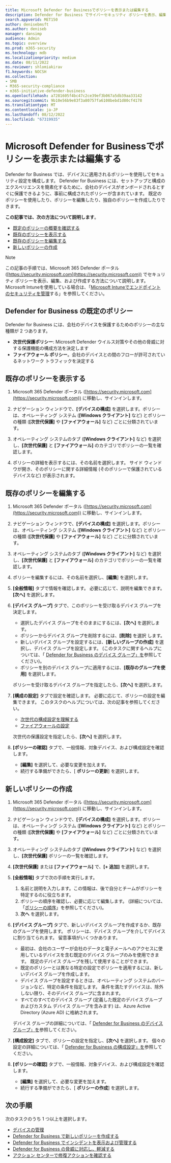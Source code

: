 ```yaml
---
title: Microsoft Defender for Businessでポリシーを表示または編集する
description: Defender for Business でサイバーセキュリティ ポリシーを表示、編集、作成、削除する方法について説明します。 セキュリティ ポリシーを使用してデバイスを保護します。
search.appverid: MET150
author: denisebmsft
ms.author: deniseb
manager: dansimp
audience: Admin
ms.topic: overview
ms.prod: m365-security
ms.technology: mdb
ms.localizationpriority: medium
ms.date: 08/11/2022
ms.reviewer: shlomiakirav
f1.keywords: NOCSH
ms.collection:
- SMB
- M365-security-compliance
- m365-initiative-defender-business
ms.openlocfilehash: a7281605f4bc47c2ce39ef3b067a5db39aa33142
ms.sourcegitcommit: 9b10e56b9e83f3a80757fa6108bebd1d80cf4178
ms.translationtype: MT
ms.contentlocale: ja-JP
ms.lasthandoff: 08/12/2022
ms.locfileid: "67319935"
---
```

# <a name="view-or-edit-policies-in-microsoft-defender-for-business"></a>Microsoft Defender for Businessでポリシーを表示または編集する

Defender for Business では、デバイスに適用されるポリシーを使用してセキュリティ設定を構成します。 Defender for Business には、セットアップと構成のエクスペリエンスを簡素化するために、会社のデバイスがオンボードされるとすぐに保護できるように、事前に構成されたポリシーが含まれています。 既定のポリシーを使用したり、ポリシーを編集したり、独自のポリシーを作成したりできます。

**この記事では、次の方法について説明します**。

- [既定のポリシーの概要を確認する](#default-policies-in-defender-for-business)
- [既存のポリシーを表示する](#view-your-existing-policies)
- [既存のポリシーを編集する](#edit-an-existing-policy)
- [新しいポリシーの作成](#create-a-new-policy)

> [!NOTE]
> この記事の手順では、Microsoft 365 Defender ポータル ([https://security.microsoft.com](https://security.microsoft.com)) でセキュリティ ポリシーを表示、編集、および作成する方法について説明します。 Microsoft Intuneを使用している場合は、「[Microsoft Intuneでエンドポイント のセキュリティを管理](/mem/intune/protect/endpoint-security)する」を参照してください。

## <a name="default-policies-in-defender-for-business"></a>Defender for Business の既定のポリシー

Defender for Business には、会社のデバイスを保護するためのポリシーの主な種類が 2 つあります。

- **次世代保護ポリシー**: Microsoft Defender ウイルス対策やその他の脅威に対する保護機能の構成方法を決定します
- **ファイアウォール ポリシー**。会社のデバイスとの間のフローが許可されているネットワーク トラフィックを決定する

## <a name="view-your-existing-policies"></a>既存のポリシーを表示する

1. Microsoft 365 Defender ポータル ([https://security.microsoft.com](https://security.microsoft.com)) に移動し、サインインします。 

2. ナビゲーション ウィンドウで、**[デバイスの構成]** を選択します。ポリシーは、オペレーティング システム (**[Windows クライアント]** など) とポリシーの種類 (**[次世代保護]** や **[ファイアウォール]** など) ごとに分類されています。 

3. オペレーティング システムのタブ (**[Windows クライアント]** など) を選択し、**[次世代保護]** と **[ファイアウォール]** のカテゴリでポリシーの一覧を確認します。 

4. ポリシーの詳細を表示するには、その名前を選択します。 サイド ウィンドウが開き、そのポリシーに関する詳細情報 (そのポリシーで保護されているデバイスなど) が表示されます。

## <a name="edit-an-existing-policy"></a>既存のポリシーを編集する

1. Microsoft 365 Defender ポータル ([https://security.microsoft.com](https://security.microsoft.com)) に移動し、サインインします。 

2. ナビゲーション ウィンドウで、**[デバイスの構成]** を選択します。ポリシーは、オペレーティング システム (**[Windows クライアント]** など) とポリシーの種類 (**[次世代保護]** や **[ファイアウォール]** など) ごとに分類されています。 

3. オペレーティング システムのタブ (**[Windows クライアント]** など) を選択し、**[次世代保護]** と **[ファイアウォール]** のカテゴリでポリシーの一覧を確認します。 

4. ポリシーを編集するには、その名前を選択し、**[編集**] を選択します。

5. **[全般情報]** タブで情報を確認します。 必要に応じて、説明を編集できます。 **[次へ]** を選択します。

6. **[デバイス グループ]** タブで、このポリシーを受け取るデバイス グループを決定します。  

   - 選択したデバイス グループをそのままにするには、**[次へ]** を選択します。
   - ポリシーからデバイス グループを削除するには、**[削除]** を選択 します。
   - 新しいデバイス グループを設定するには、**[新しいグループの作成]** を選択し、デバイス グループを設定します。 (このタスクに関するヘルプについては、「 [Defender for Business のデバイス グループ」を](mdb-create-edit-device-groups.md)参照してください)。
   - ポリシーを別のデバイス グループに適用するには、**[既存のグループを使用]** を選択します。

   ポリシーを受け取るデバイス グループを指定したら、**[次へ]** を選択します。

7. **[構成の設定]** タブで設定を確認します。 必要に応じて、ポリシーの設定を編集できます。 このタスクのヘルプについては、次の記事を参照してください。 

   - [次世代の構成設定を理解する](mdb-next-gen-configuration-settings.md)   
   - [ファイアウォールの設定](mdb-firewall.md)

   次世代の保護設定を指定したら、**[次へ]** を選択します。

8. **[ポリシーの確認]** タブで、一般情報、対象デバイス、および構成設定を確認します。 

   - **[編集]** を選択して、必要な変更を加えます。
   - 続行する準備ができたら、[ **ポリシーの更新**] を選択します。

## <a name="create-a-new-policy"></a>新しいポリシーの作成

1. Microsoft 365 Defender ポータル ([https://security.microsoft.com](https://security.microsoft.com)) に移動し、サインインします。 

2. ナビゲーション ウィンドウで、**[デバイスの構成]** を選択します。ポリシーは、オペレーティング システム (**[Windows クライアント]** など) とポリシーの種類 (**[次世代保護]** や **[ファイアウォール]** など) ごとに分類されています。 

3. オペレーティング システムのタブ (**[Windows クライアント]** など) を選択し、**[次世代保護]** ポリシーの一覧を確認します。 

4. **[次世代保護]** または **[ファイアウォール]** で、**[+ 追加]** を選択します。

5. **[全般情報]** タブで次の手順を実行します。

   1. 名前と説明を入力します。この情報は、後で自分とチームがポリシーを特定するのに役立ちます。
   2. ポリシーの順序を確認し、必要に応じて編集します。 (詳細については、「[ポリシーの順序](mdb-policy-order.md)」を参照してください)。
   3. **次へ** を選択します。 

7. **[デバイス グループ]** タブで、新しいデバイス グループを作成するか、既存のグループを使用します。 ポリシーは、デバイス グループを介してデバイスに割り当てられます。 留意事項がいくつかあります。

   - 最初は、会社のユーザーが会社のデータと電子メールへのアクセスに使用しているデバイスを含む既定のデバイス グループのみを使用できます。 既定のデバイス グループを残して使用することができます。
   - 既定のポリシーとは異なる特定の設定でポリシーを適用するには、新しいデバイス グループを作成します。 
   - デバイス グループを設定するときは、オペレーティング システムのバージョンなど、特定の条件を指定します。 条件を満たすデバイスは、除外しない限り、そのデバイス グループに含まれます。 
   - すべてのすべてのデバイス グループ (定義した既定のデバイス グループおよびカスタム デバイス グループを含みます) は、Azure Active Directory (Azure AD) に格納されます。

   デバイス グループの詳細については、「 [Defender for Business のデバイス グループ」を](mdb-create-edit-device-groups.md)参照してください。

8. **[構成設定]** タブで、ポリシーの設定を指定し、**[次へ]** を選択します。 個々の設定の詳細については、「 [Defender for Business の構成設定」を](mdb-next-gen-configuration-settings.md)参照してください。

9. **[ポリシーの確認]** タブで、一般情報、対象デバイス、および構成設定を確認します。 

   - **[編集]** を選択して、必要な変更を加えます。
   - 続行する準備ができたら、[ **ポリシーの作成**] を選択します。


## <a name="next-steps"></a>次の手順

次のタスクのうち 1 つ以上を選択します。

- [デバイスの管理](mdb-manage-devices.md)
- [Defender for Business で新しいポリシーを作成する](mdb-create-new-policy.md)
- [Defender for Business でインシデントを表示および管理する](mdb-view-manage-incidents.md)
- [Defender for Business の脅威に対応し、軽減する](mdb-respond-mitigate-threats.md)
- [アクション センターで修復アクションを確認する](mdb-review-remediation-actions.md)